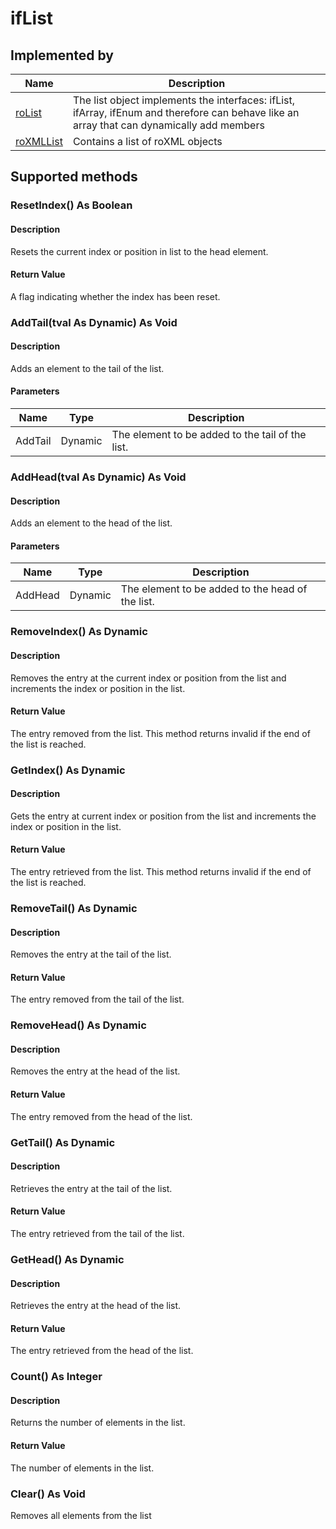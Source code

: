 ifList
======

Implemented by
--------------

| Name | Description |
| --- | --- |
| [roList](/docs/references/brightscript/components/rolist.md "roList") | The list object implements the interfaces: ifList, ifArray, ifEnum and therefore can behave like an array that can dynamically add members |
| [roXMLList](/docs/references/brightscript/components/roxmllist.md "roXMLList") | Contains a list of roXML objects |

Supported methods
-----------------

### ResetIndex() As Boolean

#### Description

Resets the current index or position in list to the head element.

#### Return Value

A flag indicating whether the index has been reset.

### AddTail(tval As Dynamic) As Void

#### Description

Adds an element to the tail of the list.

#### Parameters

| Name | Type | Description |
| --- | --- | --- |
| AddTail | Dynamic | The element to be added to the tail of the list. |

### AddHead(tval As Dynamic) As Void

#### Description

Adds an element to the head of the list.

#### Parameters

| Name | Type | Description |
| --- | --- | --- |
| AddHead | Dynamic | The element to be added to the head of the list. |

### RemoveIndex() As Dynamic

#### Description

Removes the entry at the current index or position from the list and increments the index or position in the list.

#### Return Value

The entry removed from the list. This method returns invalid if the end of the list is reached.

### GetIndex() As Dynamic

#### Description

Gets the entry at current index or position from the list and increments the index or position in the list.

#### Return Value

The entry retrieved from the list. This method returns invalid if the end of the list is reached.

### RemoveTail() As Dynamic

#### Description

Removes the entry at the tail of the list.

#### Return Value

The entry removed from the tail of the list.

### RemoveHead() As Dynamic

#### Description

Removes the entry at the head of the list.

#### Return Value

The entry removed from the head of the list.

### GetTail() As Dynamic

#### Description

Retrieves the entry at the tail of the list.

#### Return Value

The entry retrieved from the tail of the list.

### GetHead() As Dynamic

#### Description

Retrieves the entry at the head of the list.

#### Return Value

The entry retrieved from the head of the list.

### Count() As Integer

#### Description

Returns the number of elements in the list.

#### Return Value

The number of elements in the list.

### Clear() As Void

Removes all elements from the list